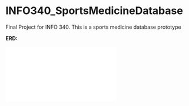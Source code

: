 # INFO340_SportsMedicineDatabase
Final Project for INFO 340. This is a sports medicine database prototype


**ERD:**

![erd](/ERD.pdf)
